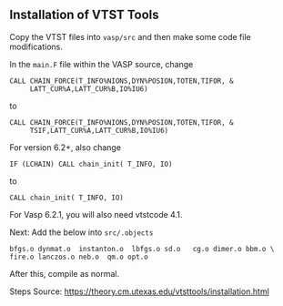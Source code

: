 ## Installation of VTST Tools
Copy the VTST files into `vasp/src` and then make some code file modifications.


In the `main.F` file within the VASP source, change
```
CALL CHAIN_FORCE(T_INFO%NIONS,DYN%POSION,TOTEN,TIFOR, &
     LATT_CUR%A,LATT_CUR%B,IO%IU6)
```
to
```
CALL CHAIN_FORCE(T_INFO%NIONS,DYN%POSION,TOTEN,TIFOR, &
     TSIF,LATT_CUR%A,LATT_CUR%B,IO%IU6)
```

For version 6.2+, also change
```
IF (LCHAIN) CALL chain_init( T_INFO, IO)
```
to
```
CALL chain_init( T_INFO, IO)
```

For Vasp 6.2.1, you will also need vtstcode 4.1.


Next:
Add the below into `src/.objects`
```
bfgs.o dynmat.o  instanton.o  lbfgs.o sd.o   cg.o dimer.o bbm.o \
fire.o lanczos.o neb.o  qm.o opt.o
```

After this, compile as normal.





Steps Source: https://theory.cm.utexas.edu/vtsttools/installation.html

